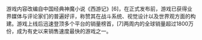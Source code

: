 游戏内容改编自中国经典神魔小说《西游记》[6]，在正式发布前，游戏已获得业界媒体与评论家们的普遍好评，称赞其在战斗系统、视觉设计以及世界观方面的构建。游戏上线后迅速登顶多个平台的销量榜首，[7]两周内的全球销量超过1800万份，成为有史以来销售速度最快的游戏之一。